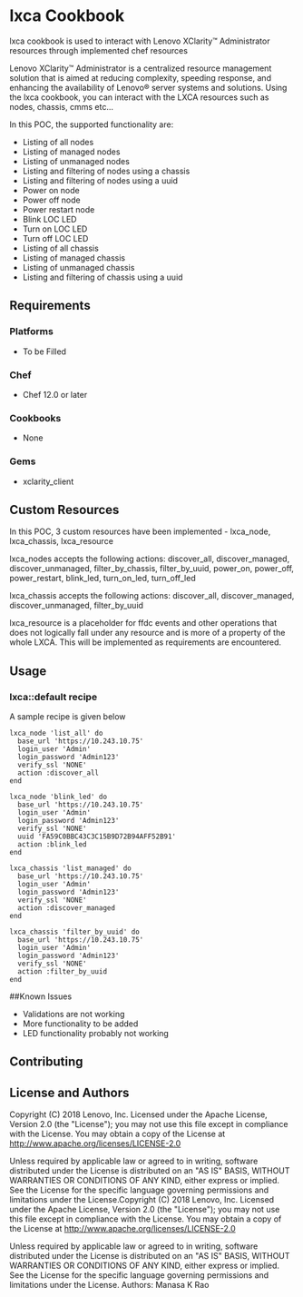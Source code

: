 # lxca Cookbook

lxca cookbook is used to interact with Lenovo XClarity™ Administrator resources through implemented chef resources

Lenovo XClarity™ Administrator is a centralized resource management solution that is aimed at reducing complexity, speeding response, and enhancing the availability of Lenovo® server systems and solutions. Using the lxca cookbook, you can interact with the LXCA resources such as nodes, chassis, cmms etc...

In this POC, the supported functionality are:
* Listing of all nodes
* Listing of managed nodes
* Listing of unmanaged nodes
* Listing and filtering of nodes using a chassis
* Listing and filtering of nodes using a uuid
* Power on node
* Power off node
* Power restart node
* Blink LOC LED
* Turn on LOC LED
* Turn off LOC LED
* Listing of all chassis
* Listing of managed chassis
* Listing of unmanaged chassis
* Listing and filtering of chassis using a uuid

## Requirements

### Platforms

- To be Filled

### Chef

- Chef 12.0 or later

### Cookbooks

- None

### Gems
- xclarity_client


## Custom Resources

In this POC, 3 custom resources have been implemented - lxca_node, lxca_chassis, lxca_resource


lxca_nodes accepts the following actions:
discover_all, discover_managed, discover_unmanaged, filter_by_chassis, filter_by_uuid, power_on, power_off, power_restart, blink_led, turn_on_led, turn_off_led


lxca_chassis accepts the following actions:
discover_all, discover_managed, discover_unmanaged, filter_by_uuid


lxca_resource is a placeholder for ffdc events and other operations that does not logically fall under any resource and is more of a property of the whole LXCA. This will be implemented as requirements are encountered.


## Usage

### lxca::default recipe

A sample recipe is given below

```
lxca_node 'list_all' do
  base_url 'https://10.243.10.75'
  login_user 'Admin'
  login_password 'Admin123'
  verify_ssl 'NONE'
  action :discover_all
end

lxca_node 'blink_led' do
  base_url 'https://10.243.10.75'
  login_user 'Admin'
  login_password 'Admin123'
  verify_ssl 'NONE'
  uuid 'FA59C0BBC43C3C15B9D72B94AFF52B91'
  action :blink_led
end

lxca_chassis 'list_managed' do
  base_url 'https://10.243.10.75'
  login_user 'Admin'
  login_password 'Admin123'
  verify_ssl 'NONE'
  action :discover_managed
end

lxca_chassis 'filter_by_uuid' do
  base_url 'https://10.243.10.75'
  login_user 'Admin'
  login_password 'Admin123'
  verify_ssl 'NONE'
  action :filter_by_uuid
end
```

##Known Issues
* Validations are not working
* More functionality to be added
* LED functionality probably not working


## Contributing
<To be filled with help from Legal and Management>

## License and Authors
Copyright (C) 2018 Lenovo, Inc. Licensed under the Apache License, Version 2.0 (the "License"); you may not use this file except in compliance with the License. You may obtain a copy of the License at http://www.apache.org/licenses/LICENSE-2.0

Unless required by applicable law or agreed to in writing, software distributed under the License is distributed on an "AS IS" BASIS, WITHOUT WARRANTIES OR CONDITIONS OF ANY KIND, either express or implied. See the License for the specific language governing permissions and limitations under the License.Copyright (C) 2018 Lenovo, Inc. Licensed under the Apache License, Version 2.0 (the "License"); you may not use this file except in compliance with the License. You may obtain a copy of the License at http://www.apache.org/licenses/LICENSE-2.0

Unless required by applicable law or agreed to in writing, software distributed under the License is distributed on an "AS IS" BASIS, WITHOUT WARRANTIES OR CONDITIONS OF ANY KIND, either express or implied. See the License for the specific language governing permissions and limitations under the License.
Authors: Manasa K Rao

